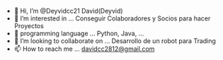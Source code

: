 - 👋 Hi, I’m @Deyvidcc21 David(Deyvid) 
- 👀 I’m interested in ...  Conseguir Colaboradores y Socios para hacer Proyectos
- 🌱 programming language ...  Python, Java, ...
- 💞️ I’m looking to collaborate on ...  Desarrollo de un robot para Trading
- 📫 How to reach me ...  davidcc2812@gmail.com

